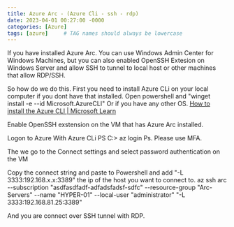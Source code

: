 ```yaml
---
title: Azure Arc - (Azure Cli - ssh - rdp)
date: 2023-04-01 00:27:00 -0000
categories: [Azure]
tags: [azure]     # TAG names should always be lowercase
---
```

If you have installed Azure Arc.
You can use Windows Admin Center for Windows Machines, but you can also enabled OpenSSH Extesion on Windows Server and allow SSH to tunnel to local host or other machines that allow RDP/SSH.

So how do we do this.
First you need to install Azure CLi on your local computer if you dont have that installed.
Open powershell and "winget install -e --id Microsoft.AzureCLI"
Or if you have any other OS.
[How to install the Azure CLI | Microsoft Learn](https://learn.microsoft.com/en-us/cli/azure/install-azure-cli)

Enable OpenSSH exstension on the VM that has Azure Arc installed.

Logon to Azure With Azure CLi
PS C:\> az login
Ps.
Please use MFA.

The we go to the Connect settings and select password authentication on the VM

Copy the connect string and paste to Powershell and add "-L 3333:192.168.x.x:3389" the ip of the host you want to connect to.
az ssh arc --subscription "asdfasdfadf-adfadsfadsf-sdfc" --resource-group "Arc-Servers" --name "HYPER-01" --local-user "administrator" "-L 3333:192.168.81.25:3389"


And you are connect over SSH tunnel with RDP.
